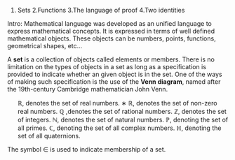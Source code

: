 1. Sets
2.Functions
3.The language of proof
4.Two identities

Intro: Mathematical language was developed as an unified language to express mathematical concepts. It is expressed in terms of well defined mathematical objects. These objects can be numbers, points, functions, geometrical shapes, etc...

A <strong>set</strong> is a collection of objects called elements or members. There is no limitation on the types of objects in a set as long as a specification is provided to indicate whether an given object is in the set. One of the ways of making such specification is the use of the <strong>Venn diagram</strong>, named after the 19th-century Cambridge mathematician John Venn.

<ul>
ℝ, denotes the set of real numbers.
∗ ℝ, denotes the set of non-zero real numbers.
ℚ ,denotes the set of rational numbers.
ℤ, denotes the set of integers.
ℕ, denotes the set of natural numbers.
ℙ, denoting the set of all primes.
ℂ, denoting the set of all complex numbers.
ℍ, denoting the set of all quaternions.
</ul>

The symbol ∈ is used to indicate membership of a set.






